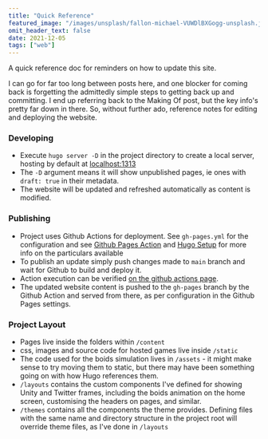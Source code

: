 ```yaml
---
title: "Quick Reference"
featured_image: "/images/unsplash/fallon-michael-VUWDlBXGogg-unsplash.jpg"
omit_header_text: false
date: 2021-12-05
tags: ["web"]
---
```

A quick reference doc for reminders on how to update this site.
<!--more-->
I can go for far too long between posts here, and one blocker for coming back is forgetting the admittedly simple steps to getting back up and committing. I end up referring back to the Making Of post, but the key info's pretty far down in there. So, without further ado, reference notes for editing and deploying the website.

### Developing
- Execute `hugo server -D` in the project directory to create a local server, hosting by default at [localhost:1313](http://localhost:1313/)
- The `-D` argument means it will show unpublished pages, ie ones with `draft: true` in their metadata.
- The website will be updated and refreshed automatically as content is modified.

### Publishing
- Project uses Github Actions for deployment. See `gh-pages.yml` for the configuration and see [Github Pages Action](https://github.com/marketplace/actions/github-pages-action) and [Hugo Setup](https://github.com/marketplace/actions/hugo-setup) for more info on the particulars available
- To publish an update simply push changes made to `main` branch and wait for Github to build and deploy it.
- Action execution can be verified [on the github actions page](https://github.com/Ninjars/ninjars.github.io/actions).
- The updated website content is pushed to the `gh-pages` branch by the Github Action and served from there, as per configuration in the Github Pages settings.

### Project Layout
- Pages live inside the folders within `/content`
- css, images and source code for hosted games live inside `/static`
- The code used for the boids simulation lives in `/assets` - it might make sense to try moving them to static, but there may have been something going on with how Hugo references them.
- `/layouts` contains the custom components I've defined for showing Unity and Twitter frames, including the boids animation on the home screen, customising the headers on pages, and similar.
- `/themes` contains all the components the theme provides. Defining files with the same name and directory structure in the project root will override theme files, as I've done in `/layouts`
